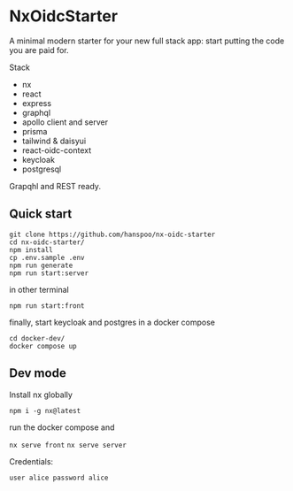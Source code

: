 # NxOidcStarter

A minimal modern starter for your new full stack app: start putting the code you are paid for.

Stack

- nx
- react
- express
- graphql
- apollo client and server
- prisma
- tailwind & daisyui
- react-oidc-context
- keycloak
- postgresql

Grapqhl and REST ready.

## Quick start

```
git clone https://github.com/hanspoo/nx-oidc-starter
cd nx-oidc-starter/
npm install
cp .env.sample .env
npm run generate
npm run start:server
```

in other terminal

```
npm run start:front
```

finally, start keycloak and postgres in a docker compose

```
cd docker-dev/
docker compose up
```

## Dev mode

Install nx globally

`npm i -g nx@latest`

run the docker compose and

`nx serve front`
`nx serve server`

Credentials:

`user alice password alice`

